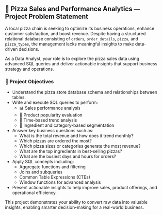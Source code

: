 ## 🍕 Pizza Sales and Performance Analytics — Project Problem Statement

A local pizza chain is seeking to optimize its business operations, enhance customer satisfaction, and boost revenue. Despite having a structured relational database consisting of `orders`, `order_details`, `pizza`, and `pizza_types`, the management lacks meaningful insights to make data-driven decisions.

As a Data Analyst, your role is to explore the pizza sales data using advanced SQL queries and deliver actionable insights that support business strategy and operations.

### 🎯 Project Objectives

- Understand the pizza store database schema and relationships between tables.
- Write and execute SQL queries to perform:
  - 📊 Sales performance analysis
  - 🍕 Product popularity evaluation
  - 📆 Time-based trend analysis
  - 🧂 Ingredient and category-based segmentation
- Answer key business questions such as:
  - What is the total revenue and how does it trend monthly?
  - Which pizzas are ordered the most?
  - Which pizza sizes or categories generate the most revenue?
  - What are the top ingredients in best-selling pizzas?
  - What are the busiest days and hours for orders?
- Apply SQL concepts including:
  - Aggregate functions and filtering
  - Joins and subqueries
  - Common Table Expressions (CTEs)
  - Window functions for advanced analysis
- Present actionable insights to help improve sales, product offerings, and operational efficiency.

This project demonstrates your ability to convert raw data into valuable insights, enabling smarter decision-making for a real-world business.